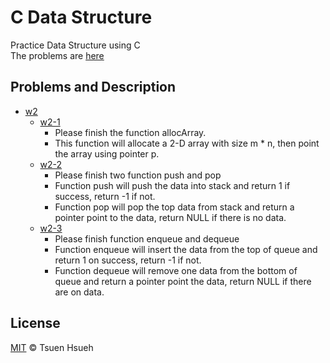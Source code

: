 # C Data Structure
Practice Data Structure using C  
The problems are [here](134.208.3.66)  
  
## Problems and Description
* [w2](w2)
    * [w2-1](w2/w2-1.c)
        * Please finish the function allocArray.
        * This function will allocate a 2-D array with size m * n, then point the array using pointer p.
    * [w2-2](w2/w2-2.c)
        * Please finish two function push and pop
        * Function push will push the data into stack and return 1 if success, return -1 if not.
        * Function pop will pop the top data from stack and return a pointer point to the data, return NULL if there is no data.
    * [w2-3](w2/w2-3.c)
        * Please finish function enqueue and dequeue
        * Function enqueue will insert the data from the top of queue and return 1 on success, return -1 if not.
        * Function dequeue will remove one data from the bottom of queue and return a pointer point the data, return NULL if there are on data.
  
## License
[MIT](License) © Tsuen Hsueh
